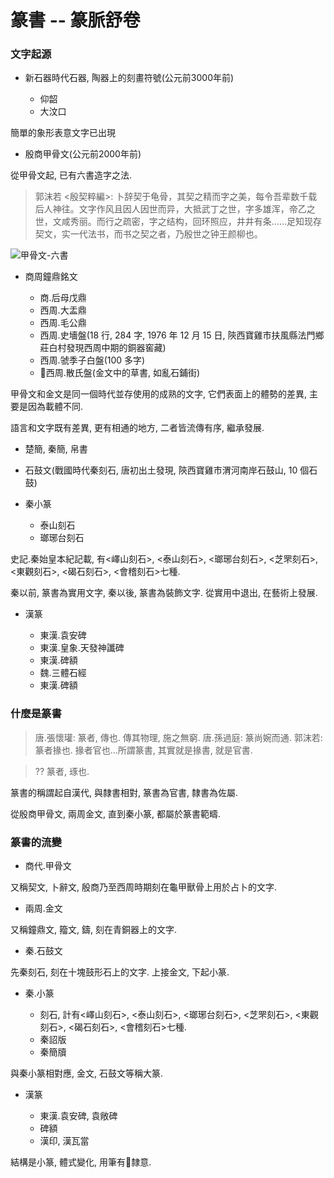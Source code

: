 # 篆書 -- 篆脈舒卷

### 文字起源

- 新石器時代石器, 陶器上的刻畫符號(公元前3000年前)

  - 仰韶
  - 大汶口

簡單的象形表意文字已出現

- 殷商甲骨文(公元前2000年前)

從甲骨文起, 已有六書造字之法.

> 郭沫若 <殷契粹編>: 卜辞契于龟骨，其契之精而字之美，每令吾辈数千载后人神往。文字作风且因人因世而异，大抵武丁之世，字多雄浑，帝乙之世，文咸秀丽。而行之疏密，字之结构，回环照应，井井有条……足知现存契文，实一代法书，而书之契之者，乃殷世之钟王颜柳也。

![甲骨文-六書](/arts/images/00_ligangtian_jiaguwen.png)

- 商周鐘鼎銘文

  - 商.后母戊鼎
  - 西周.大盂鼎
  - 西周.毛公鼎
  - 西周.史墻盤(18 行, 284 字, 1976 年 12 月 15 日, 陝西寶雞市扶風縣法門鄉莊白村發現西周中期的銅器窖藏)
  - 西周.虢季子白盤(100 多字)
  - 西周.散氏盤(金文中的草書, 如亂石鋪街)

甲骨文和金文是同一個時代並存使用的成熟的文字, 它們表面上的體勢的差異, 主要是因為載體不同.

語言和文字既有差異, 更有相通的地方, 二者皆流傳有序, 繼承發展.

- 楚簡, 秦簡, 帛書

- 石鼓文(戰國時代秦刻石, 唐初出土發現, 陝西寶雞市渭河南岸石鼓山, 10 個石鼓)

- 秦小篆

  - 泰山刻石
  - 瑯琊台刻石

史記.秦始皇本紀記載, 有<嶧山刻石>, <泰山刻石>, <瑯琊台刻石>, <芝罘刻石>, <東觀刻石>, <碣石刻石>, <會稽刻石>七種.

秦以前, 篆書為實用文字, 秦以後, 篆書為裝飾文字. 從實用中退出, 在藝術上發展.

- 漢篆

  - 東漢.袁安碑
  - 東漢.皇象.天發神讖碑
  - 東漢.碑額
  - 魏.三體石經
  - 東漢.碑額

### 什麼是篆書

> 唐.張懷瓘: 篆者, 傳也. 傳其物理, 施之無窮.
> 唐.孫過庭: 篆尚婉而通.
> 郭沫若: 篆者掾也. 掾者官也...所謂篆書, 其實就是掾書, 就是官書.

> ?? 篆者, 琢也.

篆書的稱謂起自漢代, 與隸書相對, 篆書為官書, 隸書為佐屬.

從殷商甲骨文, 兩周金文, 直到秦小篆, 都屬於篆書範疇.

### 篆書的流變

- 商代.甲骨文

又稱契文, 卜辭文, 殷商乃至西周時期刻在龜甲獸骨上用於占卜的文字.

- 兩周.金文

又稱鐘鼎文, 籀文, 鑄, 刻在青銅器上的文字.

- 秦.石鼓文

先秦刻石, 刻在十塊鼓形石上的文字. 上接金文, 下起小篆.

- 秦.小篆

  - 刻石, 計有<嶧山刻石>, <泰山刻石>, <瑯琊台刻石>, <芝罘刻石>, <東觀刻石>, <碣石刻石>, <會稽刻石>七種.
  - 秦詔版
  - 秦簡牘

與秦小篆相對應, 金文, 石鼓文等稱大篆.

- 漢篆

  - 東漢.袁安碑, 袁敞碑
  - 碑額
  - 漢印, 漢瓦當

結構是小篆, 體式變化, 用筆有隸意.
